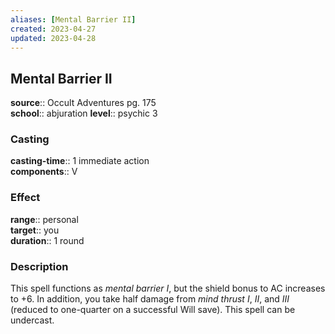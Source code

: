 ```yaml
---
aliases: [Mental Barrier II]
created: 2023-04-27
updated: 2023-04-28
---
```


## Mental Barrier II

**source**:: Occult Adventures pg. 175  
**school**:: abjuration
**level**:: psychic 3

### Casting

**casting-time**:: 1 immediate action  
**components**:: V

### Effect

**range**:: personal  
**target**:: you  
**duration**:: 1 round

### Description

This spell functions as *mental barrier I*, but the shield bonus to AC increases to +6. In addition, you take half damage from *mind thrust I*, *II*, and *III* (reduced to one-quarter on a successful Will save). This spell can be undercast.

